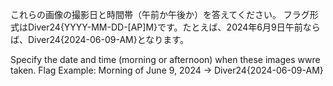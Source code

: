これらの画像の撮影日と時間帯（午前か午後か）を答えてください。
フラグ形式はDiver24{YYYY-MM-DD-[AP]M}です。たとえば、2024年6月9日午前ならば、Diver24{2024-06-09-AM}となります。

Specify the date and time (morning or afternoon) when these images wwre taken.
Flag Example: Morning of June 9, 2024 -> Diver24{2024-06-09-AM}
